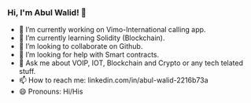 ### Hi, I'm Abul Walid! 👋

- 🔭 I’m currently working on Vimo-International calling app.
- 🌱 I’m currently learning Solidity (Blockchain).
- 👯 I’m looking to collaborate on Github.
- 🤔 I’m looking for help with Smart contracts.
- 💬 Ask me about VOIP, IOT, Blockchain and Crypto or any tech telated stuff.
- 📫 How to reach me: linkedin.com/in/abul-walid-2216b73a
- 😄 Pronouns: Hi/His
